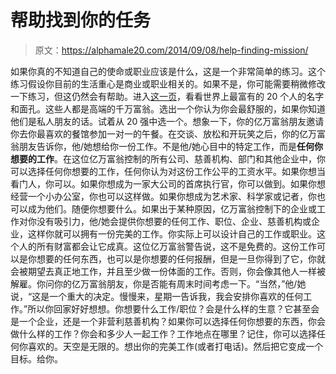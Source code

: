 # 帮助找到你的任务

> 原文：<https://alphamale20.com/2014/09/08/help-finding-mission/>

如果你真的不知道自己的使命或职业应该是什么，这是一个非常简单的练习。这个练习假设你目前的生活重心是商业或职业相关的。如果不是，你可能需要稍微修改一下练习，但这仍然会有帮助。进入[这一页](http://www.forbes.com/billionaires/list/#tab:overall)，看看世界上最富有的 20 个人的名字和面孔。这些人都是高端的千万富翁。选出一个你认为你会最舒服的，如果你知道他们是私人朋友的话。试着从 20 强中选一个。想象一下，你的亿万富翁朋友邀请你去你最喜欢的餐馆参加一对一的午餐。在交谈、放松和开玩笑之后，你的亿万富翁朋友告诉你，他/她想给你一份工作。不是他/她心目中的特定工作，而是**任何你想要的工作**。在这位亿万富翁控制的所有公司、慈善机构、部门和其他企业中，你可以选择任何你想要的工作，任何你认为对这份工作公平的工资水平。如果你想当看门人，你可以。如果你想成为一家大公司的首席执行官，你可以做到。如果你想经营一个小办公室，你也可以这样做。如果你想成为艺术家、科学家或记者，你也可以成为他们。随便你想要什么。如果出于某种原因，亿万富翁控制下的企业或工作对你没有吸引力，他/她会提供你想要的任何工作、职位、企业、慈善机构或企业，这样你就可以拥有一份完美的工作。你实际上可以设计自己的工作或职业。这个人的所有财富都会让它成真。这位亿万富翁警告说，这不是免费的。这份工作可以是你想要的任何东西，也可以是你想要的任何报酬，但是一旦你得到了它，你就会被期望去真正地工作，并且至少做一份体面的工作。否则，你会像其他人一样被解雇。你问你的亿万富翁朋友，你是否能有周末时间考虑一下。“当然，”他/她说，“这是一个重大的决定。慢慢来，星期一告诉我，我会安排你喜欢的任何工作。”所以你回家好好想想。你想要什么工作/职位？会是什么样的生意？它甚至会是一个企业，还是一个非营利慈善机构？如果你可以选择任何你想要的东西，你会做什么样的工作？你会和多少人一起工作？工作地点在哪里？记住，你可以选择任何你喜欢的。天空是无限的。想出你的完美工作(或者打电话)。然后把它变成一个目标。给你。